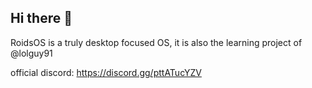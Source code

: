 ## Hi there 👋
RoidsOS is a truly desktop focused OS, it is also the learning project of @lolguy91

official discord: https://discord.gg/pttATucYZV
